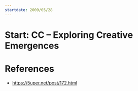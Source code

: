 ```yaml
---
startdate: 2009/05/28
---
```

# Start: CC – Exploring Creative Emergences

# References
* https://5uper.net/post/172.html
